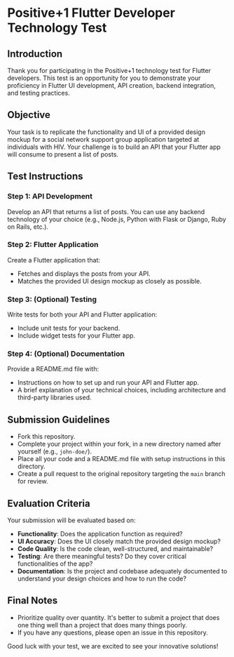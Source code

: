 # Positive+1 Flutter Developer Technology Test

## Introduction
Thank you for participating in the Positive+1 technology test for Flutter developers. This test is an opportunity for you to demonstrate your proficiency in Flutter UI development, API creation, backend integration, and testing practices.

## Objective
Your task is to replicate the functionality and UI of a provided design mockup for a social network support group application targeted at individuals with HIV. Your challenge is to build an API that your Flutter app will consume to present a list of posts.

## Test Instructions

### Step 1: API Development
Develop an API that returns a list of posts. You can use any backend technology of your choice (e.g., Node.js, Python with Flask or Django, Ruby on Rails, etc.).

### Step 2: Flutter Application
Create a Flutter application that:
- Fetches and displays the posts from your API.
- Matches the provided UI design mockup as closely as possible.

### Step 3: (Optional) Testing
Write tests for both your API and Flutter application:
- Include unit tests for your backend.
- Include widget tests for your Flutter app.

### Step 4: (Optional) Documentation
Provide a README.md file with:
- Instructions on how to set up and run your API and Flutter app.
- A brief explanation of your technical choices, including architecture and third-party libraries used.

## Submission Guidelines
- Fork this repository.
- Complete your project within your fork, in a new directory named after yourself (e.g., `john-doe/`).
- Place all your code and a README.md file with setup instructions in this directory.
- Create a pull request to the original repository targeting the `main` branch for review.

## Evaluation Criteria
Your submission will be evaluated based on:
- **Functionality**: Does the application function as required?
- **UI Accuracy**: Does the UI closely match the provided design mockup?
- **Code Quality**: Is the code clean, well-structured, and maintainable?
- **Testing**: Are there meaningful tests? Do they cover critical functionalities of the app?
- **Documentation**: Is the project and codebase adequately documented to understand your design choices and how to run the code?

## Final Notes
- Prioritize quality over quantity. It's better to submit a project that does one thing well than a project that does many things poorly.
- If you have any questions, please open an issue in this repository.

Good luck with your test, we are excited to see your innovative solutions!
